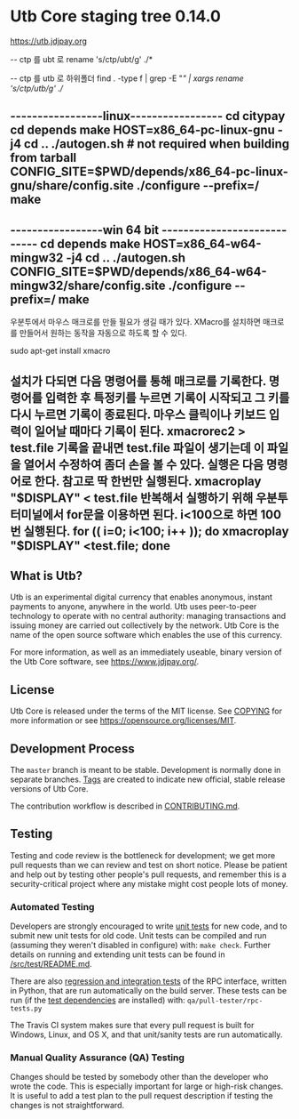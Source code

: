 Utb Core staging tree 0.14.0
===============================

https://utb.jdjpay.org

-- ctp 를 ubt 로
rename 's/ctp/ubt/g' ./*

-- ctp 를 utb 로 하위폴더
find . -type f | grep -E "*" | xargs rename 's/ctp/utb/g' ./*

-----------------linux-----------------
cd citypay
cd depends
make HOST=x86_64-pc-linux-gnu -j4
cd ..
./autogen.sh # not required when building from tarball
CONFIG_SITE=$PWD/depends/x86_64-pc-linux-gnu/share/config.site ./configure --prefix=/
make
--------------------------------------------------------------------
-----------------win 64 bit ----------------------------
cd depends
make HOST=x86_64-w64-mingw32 -j4
cd ..
./autogen.sh
CONFIG_SITE=$PWD/depends/x86_64-w64-mingw32/share/config.site ./configure --prefix=/
make
-----------------------------------------------------

우분투에서 마우스 매크로를 만들 필요가 생길 때가 있다.
XMacro를 설치하면 매크로를 만들어서 원하는 동작을 자동으로 하도록 할 수 있다.

sudo apt-get install xmacro

설치가 다되면 다음 명령어를 통해 매크로를 기록한다.
명령어를 입력한 후 특정키를 누르면 기록이 시작되고 그 키를 다시 누르면 기록이 종료된다.
마우스 클릭이나 키보드 입력이 일어날 때마다 기록이 된다.
xmacrorec2 > test.file
기록을 끝내면 test.file 파일이 생기는데 이 파일을 열어서 수정하여 좀더 손을 볼 수 있다.
실행은 다음 명령어로 한다.
참고로 딱 한번만 실행된다.
xmacroplay "$DISPLAY" < test.file
반복해서 실행하기 위해 우분투 터미널에서 for문을 이용하면 된다.
i<100으로 하면 100번 실행된다.
for (( i=0; i<100; i++ )); do   xmacroplay "$DISPLAY" <test.file; done
--------------------------------------------------------------------

What is Utb?
----------------

Utb is an experimental digital currency that enables anonymous, instant
payments to anyone, anywhere in the world. Utb uses peer-to-peer technology
to operate with no central authority: managing transactions and issuing money
are carried out collectively by the network. Utb Core is the name of the open
source software which enables the use of this currency.

For more information, as well as an immediately useable, binary version of
the Utb Core software, see https://www.jdjpay.org/.


License
-------

Utb Core is released under the terms of the MIT license. See [COPYING](COPYING) for more
information or see https://opensource.org/licenses/MIT.

Development Process
-------------------

The `master` branch is meant to be stable. Development is normally done in separate branches.
[Tags](https://github.com/citypayorg/utb/tags) are created to indicate new official,
stable release versions of Utb Core.

The contribution workflow is described in [CONTRIBUTING.md](CONTRIBUTING.md).

Testing
-------

Testing and code review is the bottleneck for development; we get more pull
requests than we can review and test on short notice. Please be patient and help out by testing
other people's pull requests, and remember this is a security-critical project where any mistake might cost people
lots of money.

### Automated Testing

Developers are strongly encouraged to write [unit tests](src/test/README.md) for new code, and to
submit new unit tests for old code. Unit tests can be compiled and run
(assuming they weren't disabled in configure) with: `make check`. Further details on running
and extending unit tests can be found in [/src/test/README.md](/src/test/README.md).

There are also [regression and integration tests](/qa) of the RPC interface, written
in Python, that are run automatically on the build server.
These tests can be run (if the [test dependencies](/qa) are installed) with: `qa/pull-tester/rpc-tests.py`

The Travis CI system makes sure that every pull request is built for Windows, Linux, and OS X, and that unit/sanity tests are run automatically.

### Manual Quality Assurance (QA) Testing

Changes should be tested by somebody other than the developer who wrote the
code. This is especially important for large or high-risk changes. It is useful
to add a test plan to the pull request description if testing the changes is
not straightforward.


